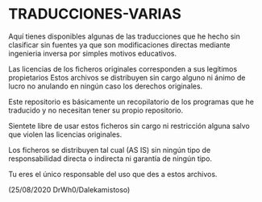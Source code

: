 # TRADUCCIONES-VARIAS

Aquí tienes disponibles algunas de las traducciones que he hecho sin clasificar 
sin fuentes ya que son modificaciones directas mediante ingenieria inversa por
simples motivos educativos.

Las licencias de los ficheros originales corresponden a sus legítimos propietarios
Estos archivos se distribuyen sin cargo alguno ni ánimo de lucro no anulando en
ningún caso los derechos originales.

Este repositorio es básicamente un recopilatorio de los programas que he traducido
y no necesitan tener su propio repositorio.

Sientete libre de usar estos ficheros sin cargo ni restricción alguna salvo que 
violen las licencias originales.

Los ficheros se distribuyen tal cual (AS IS) sin ningún tipo de responsabilidad
directa o indirecta ni garantía de ningún tipo.

Tu eres el único responsable del uso que des a estos archivos.

(25/08/2020 DrWh0/Dalekamistoso)
